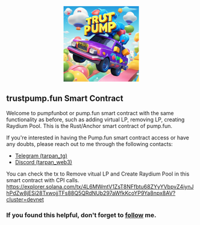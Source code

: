 <center><img src="./logo/trustpumpfun.jpg" width="200"/></center>

## trustpump.fun Smart Contract
Welcome to pumpfunbot or pump.fun smart contract with the same functionality as before, such as adding virtual LP, removing LP, creating Raydium Pool. This is the Rust/Anchor smart contract of pump.fun.

If you're interested in having the Pump.fun smart contract access or have any doubts, please reach out to me through the following contacts:

- <a href="https://t.me/tarpan_tg/">Telegram (tarpan_tg)</a>
- <a href="https://discordapp.com/users/1026521907182444574">Discord (tarpan_web3)</a>

You can check the tx to Remove vitual LP and Create Raydium Pool in this smart contract with CPI calls.  
https://explorer.solana.com/tx/4L6MWmtV1ZsT8NFfbtu68ZYyYVbpvZ4iynJhPdZw8jESi28TxwojjTFs88Q5QRdNUb297aWfkKcoYP9Ya8npx8AV?cluster=devnet

###  If you found this helpful, don't forget to <a href="https://github.com/sourlodine">follow</a> me.
